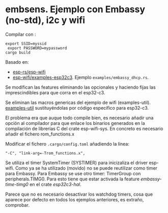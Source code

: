 # embsens. Ejemplo con Embassy (no-std), i2c y wifi

Compilar con :

    export SSID=myssid
     export PASSWORD=mypassword
    cargo build

Basado en:

- [esp-rs/esp-wifi](https://github.com/esp-rs/esp-wifi)
- [esp-wifi/examples-esp32c3](https://github.com/esp-rs/esp-wifi/tree/main/examples-esp32c3).  Ejemplo `examples/embassy_dhcp.rs`.

Se modifican las features eliminando las opcionales y haciendo fijas
las imprescindibles para que corra en el esp32-c3.

Se eliminan las macros genericas del ejemplo de wifi (examples-util).
[examples-util](https://github.com/esp-rs/esp-wifi/blob/main/examples-util/src/lib.rs)
sustituyéndolas por código específico para esp32-c3.

El problema era que auque todo compile bien, es necesario añadir una opción
al compilador para que enlace los binarios generados en la compilación de
librerías C del crate esp-wifi-sys. En concreto es necesario añadir el fichero
rom_functions.x

Modificar el fichero `.cargo/config.toml` añadiendo la línea:

    "-C", "link-arg=-Trom_functions.x",


Se utiliza el timer SystemTimer (SYSTIMER) para inicizaliza el driver esp-wifi.
Como ya se ha utilizado (movido) no se puede reutilizar como timer para Embassy.
Para Embassy se use otro timer: TimerGroup con peripherals.TIMG0. Para esto
tiene que estar activada la feature *embassy-time-timg0* en el crate
*esp32c3-hal*.

Parece que no es necesario desactivar los watchdog timers, cosa que aparece por
defecto en todos los ejemplos anteriores, es extraño, comprobar.

